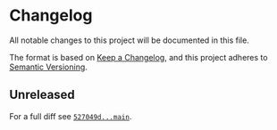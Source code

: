 # Changelog

All notable changes to this project will be documented in this file.

The format is based on [Keep a Changelog](https://keepachangelog.com/en/1.0.0/), and this project adheres to [Semantic Versioning](https://semver.org/spec/v2.0.0.html).

## Unreleased

For a full diff see [`527049d...main`][527049d...main].

[527049d...main]: https://github.com/localheinz/organizing-test-code-in-php/compare/527049d...main
